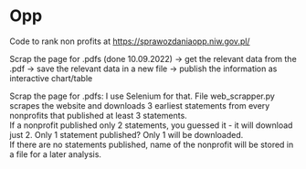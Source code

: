 # Opp
Code to rank non profits at https://sprawozdaniaopp.niw.gov.pl/

Scrap the page for .pdfs (done 10.09.2022) -> get the relevant data from the .pdf -> save the relevant data in a new file -> publish the information as interactive chart/table

Scrap the page for .pdfs:
I use Selenium for that. File web_scrapper.py scrapes the website and downloads 3 earliest statements from every nonprofits that published at least 3 statements.     
If a nonprofit published only 2 statements, you guessed it - it will download just 2. Only 1 statement published? Only 1 will be downloaded.       
If there are no statements published, name of the nonprofit will be stored in a file for a later analysis.

